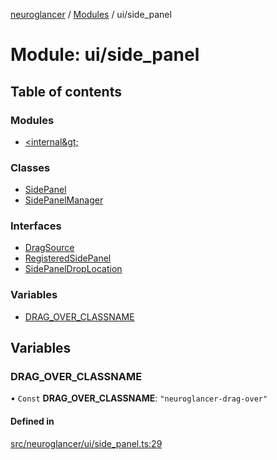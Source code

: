 [neuroglancer](../README.md) / [Modules](../modules.md) / ui/side\_panel

# Module: ui/side\_panel

## Table of contents

### Modules

- [&lt;internal\&gt;](ui_side_panel._internal_.md)

### Classes

- [SidePanel](../classes/ui_side_panel.SidePanel.md)
- [SidePanelManager](../classes/ui_side_panel.SidePanelManager.md)

### Interfaces

- [DragSource](../interfaces/ui_side_panel.DragSource.md)
- [RegisteredSidePanel](../interfaces/ui_side_panel.RegisteredSidePanel.md)
- [SidePanelDropLocation](../interfaces/ui_side_panel.SidePanelDropLocation.md)

### Variables

- [DRAG\_OVER\_CLASSNAME](ui_side_panel.md#drag_over_classname)

## Variables

### DRAG\_OVER\_CLASSNAME

• `Const` **DRAG\_OVER\_CLASSNAME**: ``"neuroglancer-drag-over"``

#### Defined in

[src/neuroglancer/ui/side_panel.ts:29](https://github.com/ActiveBrainAtlas2/neuroglancer/blob/1beb5d34/src/neuroglancer/ui/side_panel.ts#L29)
